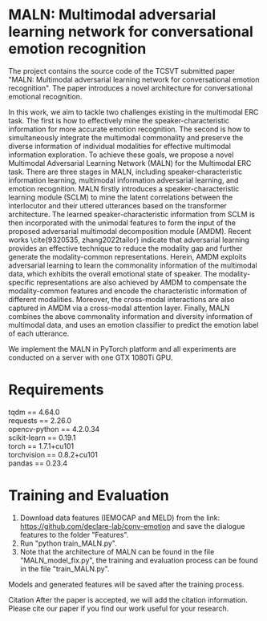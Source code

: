 # MALN: Multimodal adversarial learning network for conversational emotion recognition

The project contains the source code of the TCSVT submitted paper "MALN: Multimodal adversarial learning network for conversational emotion recognition". The paper introduces a novel architecture for conversational emotional recognition. 

In this work, we aim to tackle two challenges existing in the multimodal ERC task. The first is how to effectively mine the speaker-characteristic information for more accurate emotion recognition. The second is how to simultaneously integrate the multimodal commonality and preserve the diverse information of individual modalities for effective multimodal information exploration. To achieve these goals, we propose a novel Multimodal Adversarial Learning Network (MALN) for the Multimodal ERC task. There are three stages in MALN, including speaker-characteristic information learning, multimodal information adversarial learning, and emotion recognition. MALN firstly introduces a speaker-characteristic learning module (SCLM) to mine the latent correlations between the interlocutor and their uttered utterances based on the transformer architecture. The learned speaker-characteristic information from SCLM is then incorporated with the unimodal features to form the input of the proposed adversarial multimodal decomposition module (AMDM). Recent works \cite{9320535, zhang2022tailor} indicate that adversarial learning provides an effective technique to reduce the modality gap and further generate the modality-common representations. Herein, AMDM exploits adversarial learning to learn the commonality information of the multimodal data, which exhibits the overall emotional state of speaker. The modality-specific representations are also achieved by AMDM to compensate the modality-common features and encode the characteristic information of different modalities. Moreover, the cross-modal interactions are also captured in AMDM via a cross-modal attention layer. Finally, MALN combines the above commonality information and diversity information of multimodal data, and uses an emotion classifier to predict the emotion label of each utterance.



We implement the MALN in PyTorch platform and all experiments are conducted on a server with one GTX 1080Ti GPU.

# Requirements
tqdm == 4.64.0 \
requests == 2.26.0 \
opencv-python == 4.2.0.34 \
scikit-learn == 0.19.1 \
torch == 1.7.1+cu101 \
torchvision == 0.8.2+cu101 \
pandas == 0.23.4

# Training and Evaluation
1. Download data features (IEMOCAP and MELD) from the link: https://github.com/declare-lab/conv-emotion and save the dialogue features to the folder "Features".
2. Run "python train_MALN.py".
3. Note that the architecture of MALN can be found in the file "MALN_model_fix.py", the training and evaluation process can be found in the file "train_MALN.py".

Models and generated features will be saved after the training process.

Citation
After the paper is accepted, we will add the citation information. Please cite our paper if you find our work useful for your research.
